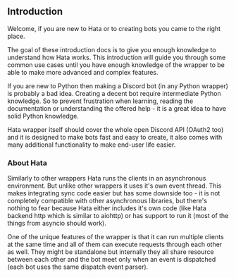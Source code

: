 ## Introduction

Welcome, if you are new to Hata or to creating bots you came to the right place.

The goal of these introduction docs is to give you enough knowledge to understand how Hata
works. This introduction will guide you through some common use cases until you have
enough knowledge of the wrapper to be able to make more advanced and complex features.

If you are new to Python then making a Discord bot (in any Python wrapper) is
probably a bad idea. Creating a decent bot require intermediate Python knowledge.
So to prevent frustration when learning, reading the documentation or understanding the 
offered help - it is a great idea to have solid Python knowledge.

Hata wrapper itself should cover the whole open Discord API (OAuth2 too) and 
it is designed to make bots fast and easy to create, it also comes with many
additional functionality to make end-user life easier.

### About Hata

Similarly to other wrappers Hata runs the clients in an asynchronous environment.
But unlike other wrappers it uses it's own event thread.
This makes integrating sync code easier but has some downside too - it is not completely
compatible with other asynchronous libraries, but there's nothing to fear because Hata 
either includes it's own code (like Hata backend http which is similar to aiohttp) or
has support to run it (most of the things from asyncio should work).

One of the unique features of the wrapper is that it can run multiple clients at 
the same time and all of them can execute requests through each other as well.
They might be standalone but internally they all share resource between each other and 
the bot meet only when an event is dispatched (each bot uses the same dispatch event parser).
